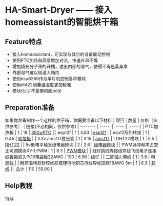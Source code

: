 # HA-Smart-Dryer —— 接入homeassistant的智能烘干箱
## Feature特点
- 接入homeassistant，可实现与其它的设备联动控制
- 使用PTC加热和风扇增加对流，快速升温干燥
- 增加填充分子筛的开槽，透出内部的湿气，使得不再是蒸桑拿
- 外部湿气难以倒灌入箱内
- 使用esp8266作为单片机控制各种模块
- 使用dht22测量温湿度更加精准
- 模块化(才不是懒的画pcb)
## Preparation准备
如果你准备制作一个这样的烘干箱，你需要准备以下材料
| 项目        | 数量 |  价格（仅供参考） | 链接(不必相同，仅供参考)
| --------   | -----:  | :----:  | :----:  |
| PTC加热板  | 1   |   18     |  [300wPTC](https://item.taobao.com/item.htm?abbucket=20&id=563415661367&ns=1&skuId=3565575760927&spm=a21n57.1.item.4.1897523cvbE5XP)  |
| esp12f |   1   |   4.63   |  [esp12f](https://item.taobao.com/item.htm?abbucket=20&id=45081050416&ns=1&skuId=3853228016770&spm=a21n57.1.item.4.159d523cQ1aH30)  |
| esp12系列转接  |    1    |  0.45  |  [转接板](https://item.taobao.com/item.htm?id=520221832314&spm=a1z10.3-c-s.w4002-24881783314.19.5fea546euLPdTO)  |
| 3.3v ams117稳压管 | 1 | 0.15 | [ams117](https://item.taobao.com/item.htm?id=7971982435&spm=a1z10.3-c-s.w4002-24881783314.10.1401546ez5vihc) |
| DHT22模块 | 1 | 5.5 | [DHT22](https://item.taobao.com/item.htm?id=551955065907&skuId=4811271041525&spm=a1z10.3-c-s.w4002-24881783314.16.474e546eQZNuJb) |
| 5v低电平触发继电器模块 | 2 | 2.6 | [继电器模块](https://item.taobao.com/item.htm?id=21846804090&spm=a1z10.3-c-s.w4002-24881783314.23.514a546eKgqN7a) |
| PWM脉冲频率占空比可调模块XY-LPWM | 1 | 6.3 | [PWM模块](https://item.taobao.com/item.htm?id=681446228861&spm=a1z10.3-c-s.w4002-24881783314.56.2f0b546eMika5C&skuId=5057633359537) |
| 线仔跳线焊接线导线飞线电子连接线镀锡双头PCB电路板22AWG | 100 | 6.96 | [线仔](https://detail.tmall.com/item.htm?ali_refid=a3_430582_1006:1104520036:N:3f1DeK820Ch4vDl/9bzLTgvW6uFNKReq:47e9fb801e1668e095424b92650be01b&ali_trackid=1_47e9fb801e1668e095424b92650be01b&id=15697720009&skuId=3712626350139&spm=a21n57.1.item.46) |
| 二脚插头带线 | 1 | 3.6 | [电源线](https://item.taobao.com/item.htm?abbucket=20&id=730243629516&ns=1&spm=a21n57.1.item.92.159d523cQ1aH30&skuId=5062860261490) |
| 耐高温特软硅胶线航模锂电池铜芯电线导线国标18AWG 5m | 1 | 6.9 | [软线](https://item.taobao.com/item.htm?_u=l20bv0ctvucddd&id=615789757622&spm=a1z09.2.0.0.67002e8dq1b0cy&skuId=4858829261009) |
| 总计 | 110 | 55.09 | 
## Help教程
待续

